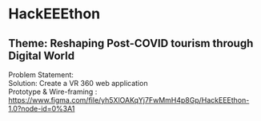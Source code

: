 # HackEEEthon
## Theme: Reshaping Post-COVID tourism through Digital World 

Problem Statement: </br>
Solution: Create a VR 360 web application </br> 
Prototype & Wire-framing : https://www.figma.com/file/yh5XlOAKqYj7FwMmH4p8Gp/HackEEEthon-1.0?node-id=0%3A1

